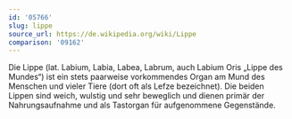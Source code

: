 ```yaml
---
id: '05766'
slug: lippe
source_url: https://de.wikipedia.org/wiki/Lippe
comparison: '09162'
---
```


Die Lippe (lat. Labium, Labia, Labea, Labrum, auch Labium Oris „Lippe des Mundes“) ist ein stets paarweise vorkommendes Organ am Mund des Menschen und vieler Tiere (dort oft als Lefze bezeichnet). Die beiden Lippen sind weich, wulstig und sehr beweglich und dienen primär der Nahrungsaufnahme und als Tastorgan für aufgenommene Gegenstände.
